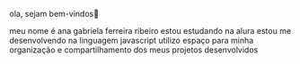 ola, sejam bem-vindos🥰

meu nome é ana gabriela ferreira ribeiro
estou estudando na alura
estou me desenvolvendo na linguagem javascript
utilizo espaço para minha organização e compartilhamento dos meus projetos desenvolvidos
